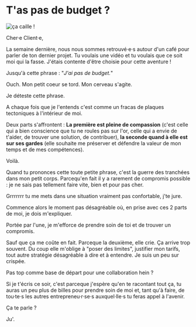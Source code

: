 # T'as pas de budget ? 

![ça caille !](https://github.com/Julia-barbelane/reflexions/blob/master/photos/et-toi-combien-tu-vaut.png)

Cher·e Client·e, 

La semaine dernière, nous nous sommes retrouvé·e·s autour d'un café pour parler de ton dernier projet. Tu voulais une vidéo et tu voulais que ce soit moi qui la fasse. J'étais contente d'être choisie pour cette aventure ! 

Jusqu'à cette phrase : "*J'ai pas de budget.*"

Ouch. Mon petit coeur se tord. Mon cerveau s'agite. 

Je déteste cette phrase. 

A chaque fois que je l'entends c'est comme un fracas de plaques tectoniques à l'intérieur de moi. 

Deux parts s'affrontent : **La première est pleine de compassion** (c'est celle qui a bien conscience que tu ne roules pas sur l'or, celle qui a envie de t'aider, de trouver une solution, de contribuer), **la seconde quand à elle est sur ses gardes** (elle souhaite me préserver et défendre la valeur de mon temps et de mes compétences).

Voilà. 

Quand tu prononces cette toute petite phrase, c'est la guerre des tranchées dans mon petit corps. Parcequ'en fait il y a rarement de compromis possible : je ne sais pas tellement faire vite, bien et pour pas cher.

Grrrrrrr tu me mets dans une situation vraiment pas confortable, j'te jure. 

Commence alors le moment pas désagréable où, en prise avec ces 2 parts de moi, je dois m'expliquer. 

Portée par l'une, je m'efforce de prendre soin de toi et de trouver un compromis. 

Sauf que ça me coûte en fait. Parceque la deuxième, elle crie. Ça arrive trop souvent. Du coup elle m'oblige à "poser des limites", justifier mon tarifs, tout autre stratégie désagréable à dire et à entendre. Je suis un peu sur crispée.

Pas top comme base de départ pour une collaboration hein ? 

Si je t'écris ce soir, c'est parceque j'espère qu'en te racontant tout ça, tu auras un peu plus de billes pour prendre soin de moi et, tant qu'à faire, de tou·te·s les autres entrepreneu·r·se·s auxquel·lle·s tu feras appel à l'avenir.

Ça te parle ? 

Ju'.
